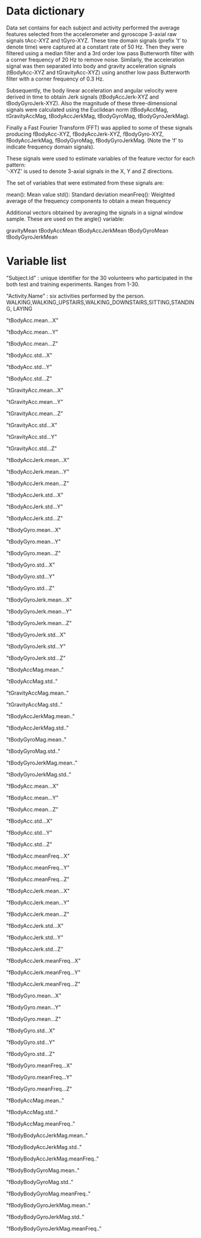 Data dictionary
================

Data set contains for each subject and activity performed the average features selected from the accelerometer and gyroscope 3-axial raw signals tAcc-XYZ and tGyro-XYZ. These time domain signals (prefix 't' to denote time) were captured at a constant rate of 50 Hz. Then they were filtered using a median filter and a 3rd order low pass Butterworth filter with a corner frequency of 20 Hz to remove noise. Similarly, the acceleration signal was then separated into body and gravity acceleration signals (tBodyAcc-XYZ and tGravityAcc-XYZ) using another low pass Butterworth filter with a corner frequency of 0.3 Hz. 

Subsequently, the body linear acceleration and angular velocity were derived in time to obtain Jerk signals (tBodyAccJerk-XYZ and tBodyGyroJerk-XYZ). Also the magnitude of these three-dimensional signals were calculated using the Euclidean norm (tBodyAccMag, tGravityAccMag, tBodyAccJerkMag, tBodyGyroMag, tBodyGyroJerkMag). 

Finally a Fast Fourier Transform (FFT) was applied to some of these signals producing fBodyAcc-XYZ, fBodyAccJerk-XYZ, fBodyGyro-XYZ, fBodyAccJerkMag, fBodyGyroMag, fBodyGyroJerkMag. (Note the 'f' to indicate frequency domain signals). 

These signals were used to estimate variables of the feature vector for each pattern:  
'-XYZ' is used to denote 3-axial signals in the X, Y and Z directions.

The set of variables that were estimated from these signals are: 

mean(): Mean value
std(): Standard deviation
meanFreq(): Weighted average of the frequency components to obtain a mean frequency

Additional vectors obtained by averaging the signals in a signal window sample. These are used on the angle() variable:

gravityMean
tBodyAccMean
tBodyAccJerkMean
tBodyGyroMean
tBodyGyroJerkMean

Variable list
==============

"Subject.Id" : unique identifier for the 30 volunteers who participated in the both test and training experiments. Ranges from 1-30.

"Activity.Name" : six activities performed by the person. WALKING,WALKING_UPSTAIRS,WALKING_DOWNSTAIRS,SITTING,STANDING, LAYING
 
"tBodyAcc.mean...X"

 "tBodyAcc.mean...Y"
 
"tBodyAcc.mean...Z"
 
"tBodyAcc.std...X"

 "tBodyAcc.std...Y" 

"tBodyAcc.std...Z" 

"tGravityAcc.mean...X" 

"tGravityAcc.mean...Y" 

"tGravityAcc.mean...Z" 

"tGravityAcc.std...X"

 "tGravityAcc.std...Y" 

"tGravityAcc.std...Z" 

"tBodyAccJerk.mean...X"

 "tBodyAccJerk.mean...Y"

 "tBodyAccJerk.mean...Z" 

"tBodyAccJerk.std...X" 

"tBodyAccJerk.std...Y"

 "tBodyAccJerk.std...Z"

 "tBodyGyro.mean...X" 

"tBodyGyro.mean...Y" 

"tBodyGyro.mean...Z" 

"tBodyGyro.std...X" 

"tBodyGyro.std...Y" 

"tBodyGyro.std...Z"

 "tBodyGyroJerk.mean...X"

 "tBodyGyroJerk.mean...Y"

 "tBodyGyroJerk.mean...Z"

 "tBodyGyroJerk.std...X"

 "tBodyGyroJerk.std...Y"

 "tBodyGyroJerk.std...Z" 

"tBodyAccMag.mean.."

 "tBodyAccMag.std.."

 "tGravityAccMag.mean.." 

"tGravityAccMag.std.."

 "tBodyAccJerkMag.mean.." 

"tBodyAccJerkMag.std.." 

"tBodyGyroMag.mean.."

 "tBodyGyroMag.std.."

 "tBodyGyroJerkMag.mean.." 

"tBodyGyroJerkMag.std.."

 "fBodyAcc.mean...X"

 "fBodyAcc.mean...Y"

 "fBodyAcc.mean...Z" 

"fBodyAcc.std...X" 

"fBodyAcc.std...Y"

 "fBodyAcc.std...Z" 

"fBodyAcc.meanFreq...X" 

"fBodyAcc.meanFreq...Y"

 "fBodyAcc.meanFreq...Z"

 "fBodyAccJerk.mean...X" 

"fBodyAccJerk.mean...Y"

 "fBodyAccJerk.mean...Z"

 "fBodyAccJerk.std...X"

 "fBodyAccJerk.std...Y"

 "fBodyAccJerk.std...Z" 

"fBodyAccJerk.meanFreq...X" 

"fBodyAccJerk.meanFreq...Y" 

"fBodyAccJerk.meanFreq...Z"

 "fBodyGyro.mean...X"

 "fBodyGyro.mean...Y" 

"fBodyGyro.mean...Z" 

"fBodyGyro.std...X"

 "fBodyGyro.std...Y"

 "fBodyGyro.std...Z"

 "fBodyGyro.meanFreq...X"

 "fBodyGyro.meanFreq...Y"

 "fBodyGyro.meanFreq...Z"

 "fBodyAccMag.mean.."

 "fBodyAccMag.std.."

 "fBodyAccMag.meanFreq.." 

"fBodyBodyAccJerkMag.mean.."

 "fBodyBodyAccJerkMag.std.." 

"fBodyBodyAccJerkMag.meanFreq.." 

"fBodyBodyGyroMag.mean.."

 "fBodyBodyGyroMag.std.." 

"fBodyBodyGyroMag.meanFreq.." 

"fBodyBodyGyroJerkMag.mean.."

 "fBodyBodyGyroJerkMag.std.." 

"fBodyBodyGyroJerkMag.meanFreq.."
